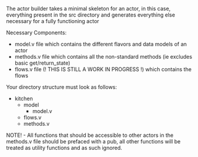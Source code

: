 The actor builder takes a minimal skeleton for an actor, in this case, everything present in the src directory and generates everything else necessary for a fully functioning actor

Necessary Components:
- model.v file which contains the different flavors and data models of an actor
- methods.v file which contains all the non-standard methods (ie excludes basic get/return_state)
- flows.v file (! THIS IS STILL A WORK IN PROGRESS !) which contains the flows

Your directory structure must look as follows:

- kitchen
  - model
    - model.v
  - flows.v
  - methods.v


NOTE! - All functions that should be accessible to other actors in the methods.v file should be prefaced with a pub, all other functions will be treated as utility functions and as such ignored.